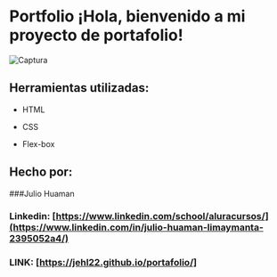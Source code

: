 # Portfolio ¡Hola, bienvenido a mi proyecto de portafolio!

![Captura](https://github.com/user-attachments/assets/362e7418-576c-4c65-a509-8d2fa04751fb)


## Herramientas utilizadas:

* HTML

* CSS

* Flex-box

## Hecho por:

###Julio Huaman

### Linkedin: [https://www.linkedin.com/school/aluracursos/](https://www.linkedin.com/in/julio-huaman-limaymanta-2395052a4/)
### LINK: [https://jehl22.github.io/portafolio/]
